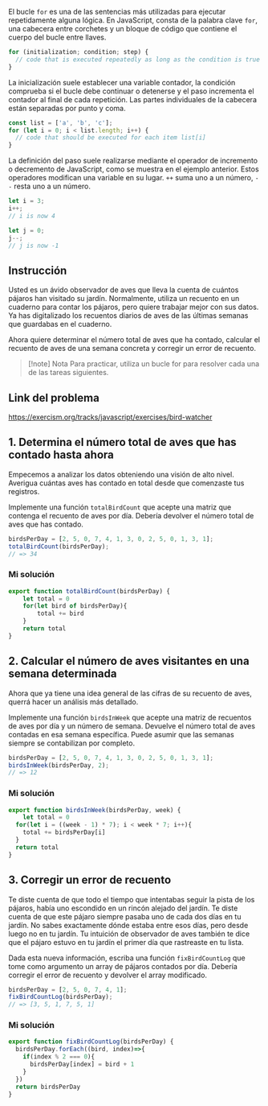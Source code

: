 El bucle `for` es una de las sentencias más utilizadas para ejecutar repetidamente alguna lógica. En JavaScript, consta de la palabra clave `for`, una cabecera entre corchetes y un bloque de código que contiene el cuerpo del bucle entre llaves.

```js
for (initialization; condition; step) {
  // code that is executed repeatedly as long as the condition is true
}
```

La inicialización suele establecer una variable contador, la condición comprueba si el bucle debe continuar o detenerse y el paso incrementa el contador al final de cada repetición. Las partes individuales de la cabecera están separadas por punto y coma.

```js
const list = ['a', 'b', 'c'];
for (let i = 0; i < list.length; i++) {
  // code that should be executed for each item list[i]
}
```

La definición del paso suele realizarse mediante el operador de incremento o decremento de JavaScript, como se muestra en el ejemplo anterior. Estos operadores modifican una variable en su lugar. `++` suma uno a un número, `--` resta uno a un número.

```js
let i = 3;
i++;
// i is now 4

let j = 0;
j--;
// j is now -1
```
## Instrucción 

Usted es un ávido observador de aves que lleva la cuenta de cuántos pájaros han visitado su jardín. Normalmente, utiliza un recuento en un cuaderno para contar los pájaros, pero quiere trabajar mejor con sus datos. Ya has digitalizado los recuentos diarios de aves de las últimas semanas que guardabas en el cuaderno.  
  
Ahora quiere determinar el número total de aves que ha contado, calcular el recuento de aves de una semana concreta y corregir un error de recuento.

>[!note] Nota
>Para practicar, utiliza un bucle for para resolver cada una de las tareas siguientes.

## Link del problema 

https://exercism.org/tracks/javascript/exercises/bird-watcher
## 1. Determina el número total de aves que has contado hasta ahora

Empecemos a analizar los datos obteniendo una visión de alto nivel. Averigua cuántas aves has contado en total desde que comenzaste tus registros.  
  
Implemente una función `totalBirdCount` que acepte una matriz que contenga el recuento de aves por día. Debería devolver el número total de aves que has contado.

```js
birdsPerDay = [2, 5, 0, 7, 4, 1, 3, 0, 2, 5, 0, 1, 3, 1];
totalBirdCount(birdsPerDay);
// => 34
```
### Mi solución 

```js
export function totalBirdCount(birdsPerDay) {
	let total = 0
	for(let bird of birdsPerDay){
	    total += bird
	}
	return total
}
```
## 2. Calcular el número de aves visitantes en una semana determinada

Ahora que ya tiene una idea general de las cifras de su recuento de aves, querrá hacer un análisis más detallado.  
  
Implemente una función `birdsInWeek` que acepte una matriz de recuentos de aves por día y un número de semana. Devuelve el número total de aves contadas en esa semana específica. Puede asumir que las semanas siempre se contabilizan por completo.

```js
birdsPerDay = [2, 5, 0, 7, 4, 1, 3, 0, 2, 5, 0, 1, 3, 1];
birdsInWeek(birdsPerDay, 2);
// => 12
```
### Mi solución

```js
export function birdsInWeek(birdsPerDay, week) {
    let total = 0
  for(let i = ((week - 1) * 7); i < week * 7; i++){
    total += birdsPerDay[i]
  }
  return total
}
```

## 3. Corregir un error de recuento

Te diste cuenta de que todo el tiempo que intentabas seguir la pista de los pájaros, había uno escondido en un rincón alejado del jardín. Te diste cuenta de que este pájaro siempre pasaba uno de cada dos días en tu jardín. No sabes exactamente dónde estaba entre esos días, pero desde luego no en tu jardín. Tu intuición de observador de aves también te dice que el pájaro estuvo en tu jardín el primer día que rastreaste en tu lista.  
  
Dada esta nueva información, escriba una función `fixBirdCountLog` que tome como argumento un array de pájaros contados por día. Debería corregir el error de recuento y devolver el array modificado.

```js
birdsPerDay = [2, 5, 0, 7, 4, 1];
fixBirdCountLog(birdsPerDay);
// => [3, 5, 1, 7, 5, 1]
```
### Mi solución

```js
export function fixBirdCountLog(birdsPerDay) {
  birdsPerDay.forEach((bird, index)=>{
    if(index % 2 === 0){
      birdsPerDay[index] = bird + 1 
    } 
  })
  return birdsPerDay
}
```